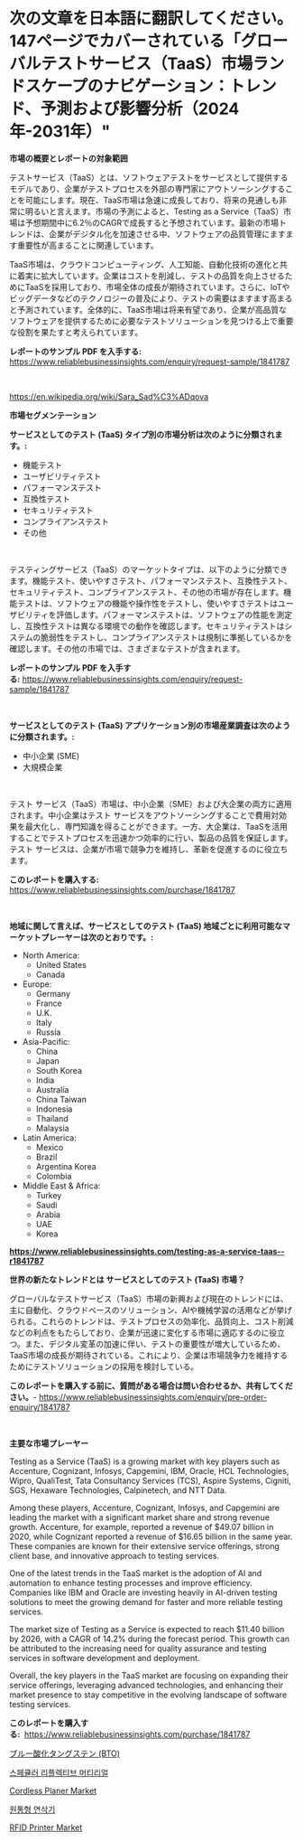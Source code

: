 <p><h1>次の文章を日本語に翻訳してください。147ページでカバーされている「グローバルテストサービス（TaaS）市場ランドスケープのナビゲーション：トレンド、予測および影響分析（2024年-2031年）"</h1></p><p><strong>市場の概要とレポートの対象範囲</strong></p>
<p><p>テストサービス（TaaS）とは、ソフトウェアテストをサービスとして提供するモデルであり、企業がテストプロセスを外部の専門家にアウトソーシングすることを可能にします。現在、TaaS市場は急速に成長しており、将来の見通しも非常に明るいと言えます。市場の予測によると、Testing as a Service（TaaS）市場は予想期間中に6.2％のCAGRで成長すると予想されています。最新の市場トレンドは、企業がデジタル化を加速させる中、ソフトウェアの品質管理にますます重要性が高まることに関連しています。</p><p>TaaS市場は、クラウドコンピューティング、人工知能、自動化技術の進化と共に着実に拡大しています。企業はコストを削減し、テストの品質を向上させるためにTaaSを採用しており、市場全体の成長が期待されています。さらに、IoTやビッグデータなどのテクノロジーの普及により、テストの需要はますます高まると予測されています。全体的に、TaaS市場は将来有望であり、企業が高品質なソフトウェアを提供するために必要なテストソリューションを見つける上で重要な役割を果たすと考えられています。</p></p>
<p><strong>レポートのサンプル PDF を入手する:</strong> <a href="https://www.reliablebusinessinsights.com/enquiry/request-sample/1841787">https://www.reliablebusinessinsights.com/enquiry/request-sample/1841787</a></p>
<p>&nbsp;</p>
<p><a href="https://en.wikipedia.org/wiki/Sara_Sad%C3%ADqova">https://en.wikipedia.org/wiki/Sara_Sad%C3%ADqova</a></p>
<p><strong>市場セグメンテーション</strong></p>
<p><strong>サービスとしてのテスト (TaaS) タイプ別の市場分析は次のように分類されます。:</strong></p>
<p><ul><li>機能テスト</li><li>ユーザビリティテスト</li><li>パフォーマンステスト</li><li>互換性テスト</li><li>セキュリティテスト</li><li>コンプライアンステスト</li><li>その他</li></ul></p>
<p>&nbsp;</p>
<p><p>テスティングサービス（TaaS）のマーケットタイプは、以下のように分類できます。機能テスト、使いやすさテスト、パフォーマンステスト、互換性テスト、セキュリティテスト、コンプライアンステスト、その他の市場が存在します。機能テストは、ソフトウェアの機能や操作性をテストし、使いやすさテストはユーザビリティを評価します。パフォーマンステストは、ソフトウェアの性能を測定し、互換性テストは異なる環境での動作を確認します。セキュリティテストはシステムの脆弱性をテストし、コンプライアンステストは規制に準拠しているかを確認します。その他の市場では、さまざまなテストが含まれます。</p></p>
<p><strong>レポートのサンプル PDF を入手する:</strong>&nbsp;<a href="https://www.reliablebusinessinsights.com/enquiry/request-sample/1841787">https://www.reliablebusinessinsights.com/enquiry/request-sample/1841787</a></p>
<p>&nbsp;</p>
<p><strong> サービスとしてのテスト (TaaS) アプリケーション別の市場産業調査は次のように分類されます。:</strong></p>
<p><ul><li>中小企業 (SME)</li><li>大規模企業</li></ul></p>
<p>&nbsp;</p>
<p><p>テスト サービス（TaaS）市場は、中小企業（SME）および大企業の両方に適用されます。中小企業はテスト サービスをアウトソーシングすることで費用対効果を最大化し、専門知識を得ることができます。一方、大企業は、TaaSを活用することでテストプロセスを迅速かつ効率的に行い、製品の品質を保証します。テスト サービスは、企業が市場で競争力を維持し、革新を促進するのに役立ちます。</p></p>
<p><strong>このレポートを購入する:</strong>&nbsp; <a href="https://www.reliablebusinessinsights.com/purchase/1841787">https://www.reliablebusinessinsights.com/purchase/1841787</a></p>
<p>&nbsp;</p>
<p><strong>地域に関して言えば、サービスとしてのテスト (TaaS) 地域ごとに利用可能なマーケットプレーヤーは次のとおりです。:</strong></p>
<p><ul>
    <li>
        North America:
        <ul>
            <li>United States</li>
            <li>Canada</li>
        </ul>
    </li>
    <li>
        Europe:
        <ul>
            <li>Germany</li>
            <li>France</li>
            <li>U.K.</li>
            <li>Italy</li>
            <li>Russia</li>
        </ul>
    </li>
    <li>
        Asia-Pacific:
        <ul>
            <li>China</li>
            <li>Japan</li>
            <li>South Korea</li>
            <li>India</li>
            <li>Australia</li>
            <li>China Taiwan</li>
            <li>Indonesia</li>
            <li>Thailand</li>
            <li>Malaysia</li>
        </ul>
    </li>
    <li>
        Latin America:
        <ul>
            <li>Mexico</li>
            <li>Brazil</li>
            <li>Argentina Korea</li>
            <li>Colombia</li>
        </ul>
    </li>
    <li>
        Middle East & Africa:
        <ul>
            <li>Turkey</li>
            <li>Saudi</li>
            <li>Arabia</li>
            <li>UAE</li>
            <li>Korea</li>
        </ul>
    </li>
    </ul></p>
<p><strong><a href="https://www.reliablebusinessinsights.com/testing-as-a-service-taas--r1841787">https://www.reliablebusinessinsights.com/testing-as-a-service-taas--r1841787</a></strong>&nbsp;</p>
<p><strong>世界の新たなトレンドとは サービスとしてのテスト (TaaS) 市場？</strong></p>
<p><p>グローバルなテストサービス（TaaS）市場の新興および現在のトレンドには、主に自動化、クラウドベースのソリューション、AIや機械学習の活用などが挙げられる。これらのトレンドは、テストプロセスの効率化、品質向上、コスト削減などの利点をもたらしており、企業が迅速に変化する市場に適応するのに役立つ。また、デジタル変革の加速に伴い、テストの重要性が増大しているため、TaaS市場の成長が期待されている。これにより、企業は市場競争力を維持するためにテストソリューションの採用を検討している。</p></p>
<p><strong>このレポートを購入する前に、質問がある場合は問い合わせるか、共有してください。</strong>- <a href="https://www.reliablebusinessinsights.com/enquiry/pre-order-enquiry/1841787">https://www.reliablebusinessinsights.com/enquiry/pre-order-enquiry/1841787</a></p>
<p>&nbsp;</p>
<p><strong>主要な市場プレーヤー</strong></p>
<p><p>Testing as a Service (TaaS) is a growing market with key players such as Accenture, Cognizant, Infosys, Capgemini, IBM, Oracle, HCL Technologies, Wipro, QualiTest, Tata Consultancy Services (TCS), Aspire Systems, Cigniti, SGS, Hexaware Technologies, Calpinetech, and NTT Data.</p><p>Among these players, Accenture, Cognizant, Infosys, and Capgemini are leading the market with a significant market share and strong revenue growth. Accenture, for example, reported a revenue of $49.07 billion in 2020, while Cognizant reported a revenue of $16.65 billion in the same year. These companies are known for their extensive service offerings, strong client base, and innovative approach to testing services.</p><p>One of the latest trends in the TaaS market is the adoption of AI and automation to enhance testing processes and improve efficiency. Companies like IBM and Oracle are investing heavily in AI-driven testing solutions to meet the growing demand for faster and more reliable testing services.</p><p>The market size of Testing as a Service is expected to reach $11.40 billion by 2026, with a CAGR of 14.2% during the forecast period. This growth can be attributed to the increasing need for quality assurance and testing services in software development and deployment.</p><p>Overall, the key players in the TaaS market are focusing on expanding their service offerings, leveraging advanced technologies, and enhancing their market presence to stay competitive in the evolving landscape of software testing services.</p></p>
<p><strong>このレポートを購入する:</strong>&nbsp;&nbsp;<a href="https://www.reliablebusinessinsights.com/purchase/1841787">https://www.reliablebusinessinsights.com/purchase/1841787</a></p>
<p><p><a href="https://github.com/RudyBoyer2017/Market-Research-Report-List-2/blob/main/9360069160998.md">ブルー酸化タングステン (BTO)</a></p><p><a href="https://github.com/apple8975768/Market-Research-Report-List-1/blob/main/6101467173188.md">스페큘러 리플렉티브 머티리얼</a></p><p><a href="https://github.com/lamhaoka57/Market-Research-Report-List-1/blob/main/cordless-planer-market.md">Cordless Planer Market</a></p><p><a href="https://github.com/hzumrdvas204296/Market-Research-Report-List-2/blob/main/4566649173189.md">원통형 연삭기</a></p><p><a href="https://issuu.com/reportprime-2/docs/rfid-printer-market-size-2030.pptx">RFID Printer Market</a></p></p>
